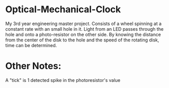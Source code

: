 # Optical-Mechanical-Clock
My 3rd year engineering master project. Consists of a wheel spinning at a constant rate with an small hole in it. Light from an LED passes through the hole and onto a photo-resistor on the other side. By knowing the distance from the center of the disk to the hole and the speed of the rotating disk, time can be determined.


# Other Notes: 
A "tick" is 1 detected spike in the photoresistor's value 
